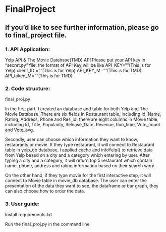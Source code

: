 # FinalProject
## If you’d like to see further information, please go to final_project file.

### 1. API Application:
Yelp API & The Movie Database(TMD) API 
Please put your API key in “secret.py” file, the format of API Key will be like
API_KEY=””(This is for Yelp)
client_ID =””(This is for Yelp)
API_KEY_M=””(This is for TMD)
API_token_M=””(This is for TMD)

### 2. Code structure:
final_proj.py

In the first part, I created an database and table for both Yelp and The Movie Database. There are six fields in Restaurant table, including Id, Name, Rating, Address, Phone and Res_id; there are eight columns in Movie table, including Id, Title, Popularity, Release_Date, Revenue, Run_time, Vote_count and Vote_avg.

Secondly, user can choose which information they want to know, restaurants or movie. If they type restaurant, it will connect to Restaurant table in yelp_db database. I applied cache and infoYelp() to retrieve data from Yelp based on a city and a category which entering by user. After typing a city and a category, it will return top 5 restaurant which contain name, phone, address and rating information based on their search word.

On the other hand, if they type movie for the first interactive step, it will connect to Movie table in movie_db database. The user can enter the presentation of the data they want to see, the dataframe or bar graph, they can also choose how to order the data. 

### 3. User guide:
Install requirements.txt

Run the final_proj.py in the command line
